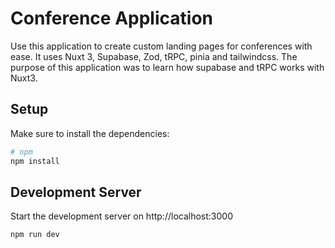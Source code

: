 # Conference Application

Use this application to create custom landing pages for conferences with ease. It uses Nuxt 3, Supabase, Zod, tRPC, pinia and tailwindcss. The purpose of this application was to learn how supabase and tRPC works with Nuxt3.

## Setup

Make sure to install the dependencies:

```bash
# npm
npm install
```

## Development Server

Start the development server on http://localhost:3000

```bash
npm run dev
```

